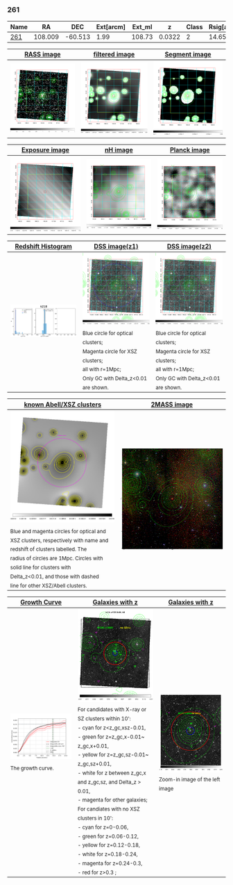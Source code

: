 <div STYLE="page-break-after: always;"></div>

### 261

|Name          |RA          |DEC      | Ext[arcm] | Ext_ml | z    | Class| Rsig[arcmin] | CRsig[c/s] | CR500[c/s] | R500[Mpc] |L500[erg/s]|F500[erg/s/cm^2]| M500[Msun]|Tx[keV]|beta|GC(XSZ,Delta_z<0.01)| GC(OPT,Delta_z<0.01)|GC|alias|
|--------------|------------|------------|---|---|-----------|--------|------|------|----|----|----|----|----|----|----|----|----|----|---|
|[261](script/261.md)     | 108.009       | -60.513       | 1.99    | 108.73   | 0.0322 | 2   | 14.650 |0.177 |0.177 |0.564 |6.218e+42 |2.602e-12 |5.250e+13 |1.453 |0.649 |MCXC, |N, |MCXC, |k218|

|[RASS image](../image/261/261_img.pdf)|[filtered image](../image/261/261_fil.pdf)|[Segment image](../image/261/261_seg.pdf)|
|-------------------|--------------------|-------------------|
| <img src="../image/261/261_img.png" width="300">  | <img src="../image/261/261_fil.png" width="300">   | <img src="../image/261/261_seg.png" width="300">  |

|[Exposure image](../image/261/261_mex.pdf)| [nH image](../image/261/261_nh.pdf)| [Planck image](../image/261/261_p.pdf)|
|-------------------|--------------------|-------------------|
|<img src="../image/261/261_mex.png" width="300">   | <img src="../image/261/261_nh.png" width="300">    | <img src="../image/261/261_p.png" width="300"> |

|[Redshift Histogram](../image/261/261_zg.pdf) | [DSS image(z1)](../image/261/261_dss_z1.pdf)      |  [DSS image(z2)](../image/261/261_dss_z2.pdf)    |
|-------------------|--------------------|-------------------|
|<img src="../image/261/261_zg.png" width="300"> |<img src="../image/261/261_dss_z1.png" width="300"> <sub><br>Blue circle for optical clusters; <br>Magenta circle for XSZ clusters; <br>all with r=1Mpc; <br>Only GC with Delta_z<0.01 are shown. </sub>| <img src="../image/261/261_dss_z2.png" width="300"><sub><br>Blue circle for optical clusters; <br>Magenta circle for XSZ clusters; <br>all with r=1Mpc; <br>Only GC with Delta_z<0.01 are shown. </sub> |

|[known Abell/XSZ clusters](../image/261/261_m.pdf) | [2MASS image](../image/261/261_2mass.pdf)      |
|-------------------|-------------------|
|<img src=../image/261/261_m.png width="300"> <sub><br>Blue and magenta circles for optical and <br>XSZ clusters, respectively with name and <br>redshift of clusters labelled. The <br>radius of circles are 1Mpc. Circles with <br>solid line for clusters with <br>Delta_z<0.01, and those with dashed <br>line for other XSZ/Abell clusters.        </sub>|<img src="../image/261/261_2mass.png" width="300">  |

|[Growth Curve](../image/261/261_gca_all.png) |[Galaxies with z](../image/261/261_opt_ned.pdf) |[Galaxies with z](../image/261/261_opt_ned_zoom.pdf) |
|-------------------|-------------------|-------------------|
| <img src="../image/261/261_gca_all.png" width="300"> <sub><br>The growth curve.</sub>| <img src=../image/261/261_opt_ned.png width="300"> <br><sub> For candidates with X-ray or SZ clusters within 10': <br> - cyan for z<z_gc,xsz-0.01, <br> - green for z=z_gc,x-0.01~ z_gc,x+0.01, <br> - yellow for z=z_gc,sz-0.01~ z_gc,sz+0.01, <br> - white for z between z_gc,x and z_gc,sz, and Delta_z > 0.01, <br> - magenta for other galaxies; <br>For candiates with no XSZ clusters in 10': <br> - cyan for z=0-0.06, <br> - green for z=0.06-0.12, <br> - yellow for z=0.12-0.18, <br> - white for z=0.18-0.24, <br> - magenta for z=0.24-0.3, <br> - red for z>0.3 ;  </sub>|<img src=../image/261/261_opt_ned_zoom.png width="300">  <br><sub> Zoom-in image of the left image</sub>|




